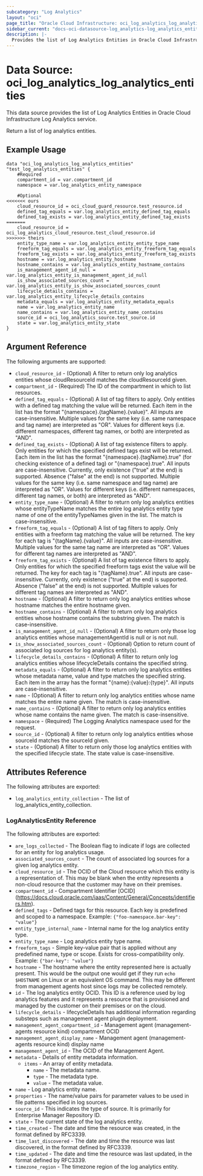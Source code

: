 ```yaml
---
subcategory: "Log Analytics"
layout: "oci"
page_title: "Oracle Cloud Infrastructure: oci_log_analytics_log_analytics_entities"
sidebar_current: "docs-oci-datasource-log_analytics-log_analytics_entities"
description: |-
  Provides the list of Log Analytics Entities in Oracle Cloud Infrastructure Log Analytics service
---
```


# Data Source: oci_log_analytics_log_analytics_entities
This data source provides the list of Log Analytics Entities in Oracle Cloud Infrastructure Log Analytics service.

Return a list of log analytics entities.

## Example Usage

```hcl
data "oci_log_analytics_log_analytics_entities" "test_log_analytics_entities" {
	#Required
	compartment_id = var.compartment_id
	namespace = var.log_analytics_entity_namespace

	#Optional
<<<<<<< ours
	cloud_resource_id = oci_cloud_guard_resource.test_resource.id
	defined_tag_equals = var.log_analytics_entity_defined_tag_equals
	defined_tag_exists = var.log_analytics_entity_defined_tag_exists
=======
	cloud_resource_id = oci_log_analytics_cloud_resource.test_cloud_resource.id
>>>>>>> theirs
	entity_type_name = var.log_analytics_entity_entity_type_name
	freeform_tag_equals = var.log_analytics_entity_freeform_tag_equals
	freeform_tag_exists = var.log_analytics_entity_freeform_tag_exists
	hostname = var.log_analytics_entity_hostname
	hostname_contains = var.log_analytics_entity_hostname_contains
	is_management_agent_id_null = var.log_analytics_entity_is_management_agent_id_null
	is_show_associated_sources_count = var.log_analytics_entity_is_show_associated_sources_count
	lifecycle_details_contains = var.log_analytics_entity_lifecycle_details_contains
	metadata_equals = var.log_analytics_entity_metadata_equals
	name = var.log_analytics_entity_name
	name_contains = var.log_analytics_entity_name_contains
	source_id = oci_log_analytics_source.test_source.id
	state = var.log_analytics_entity_state
}
```

## Argument Reference

The following arguments are supported:

* `cloud_resource_id` - (Optional) A filter to return only log analytics entities whose cloudResourceId matches the cloudResourceId given. 
* `compartment_id` - (Required) The ID of the compartment in which to list resources.
* `defined_tag_equals` - (Optional) A list of tag filters to apply.  Only entities with a defined tag matching the value will be returned. Each item in the list has the format "{namespace}.{tagName}.{value}".  All inputs are case-insensitive. Multiple values for the same key (i.e. same namespace and tag name) are interpreted as "OR". Values for different keys (i.e. different namespaces, different tag names, or both) are interpreted as "AND". 
* `defined_tag_exists` - (Optional) A list of tag existence filters to apply.  Only entities for which the specified defined tags exist will be returned. Each item in the list has the format "{namespace}.{tagName}.true" (for checking existence of a defined tag) or "{namespace}.true".  All inputs are case-insensitive. Currently, only existence ("true" at the end) is supported. Absence ("false" at the end) is not supported. Multiple values for the same key (i.e. same namespace and tag name) are interpreted as "OR". Values for different keys (i.e. different namespaces, different tag names, or both) are interpreted as "AND". 
* `entity_type_name` - (Optional) A filter to return only log analytics entities whose entityTypeName matches the entire log analytics entity type name of one of the entityTypeNames given in the list. The match is case-insensitive. 
* `freeform_tag_equals` - (Optional) A list of tag filters to apply.  Only entities with a freeform tag matching the value will be returned. The key for each tag is "{tagName}.{value}".  All inputs are case-insensitive. Multiple values for the same tag name are interpreted as "OR".  Values for different tag names are interpreted as "AND". 
* `freeform_tag_exists` - (Optional) A list of tag existence filters to apply.  Only entities for which the specified freeform tags exist the value will be returned. The key for each tag is "{tagName}.true".  All inputs are case-insensitive. Currently, only existence ("true" at the end) is supported. Absence ("false" at the end) is not supported. Multiple values for different tag names are interpreted as "AND". 
* `hostname` - (Optional) A filter to return only log analytics entities whose hostname matches the entire hostname given. 
* `hostname_contains` - (Optional) A filter to return only log analytics entities whose hostname contains the substring given. The match is case-insensitive. 
* `is_management_agent_id_null` - (Optional) A filter to return only those log analytics entities whose managementAgentId is null or is not null. 
* `is_show_associated_sources_count` - (Optional) Option to return count of associated log sources for log analytics entity(s).
* `lifecycle_details_contains` - (Optional) A filter to return only log analytics entities whose lifecycleDetails contains the specified string. 
* `metadata_equals` - (Optional) A filter to return only log analytics entities whose metadata name, value and type matches the specified string. Each item in the array has the format "{name}:{value}:{type}".  All inputs are case-insensitive. 
* `name` - (Optional) A filter to return only log analytics entities whose name matches the entire name given. The match is case-insensitive. 
* `name_contains` - (Optional) A filter to return only log analytics entities whose name contains the name given. The match is case-insensitive. 
* `namespace` - (Required) The Logging Analytics namespace used for the request. 
* `source_id` - (Optional) A filter to return only log analytics entities whose sourceId matches the sourceId given. 
* `state` - (Optional) A filter to return only those log analytics entities with the specified lifecycle state. The state value is case-insensitive. 


## Attributes Reference

The following attributes are exported:

* `log_analytics_entity_collection` - The list of log_analytics_entity_collection.

### LogAnalyticsEntity Reference

The following attributes are exported:

* `are_logs_collected` - The Boolean flag to indicate if logs are collected for an entity for log analytics usage. 
* `associated_sources_count` - The count of associated log sources for a given log analytics entity. 
* `cloud_resource_id` - The OCID of the Cloud resource which this entity is a representation of. This may be blank when the entity represents a non-cloud resource that the customer may have on their premises. 
* `compartment_id` - Compartment Identifier [OCID] (https://docs.cloud.oracle.com/iaas/Content/General/Concepts/identifiers.htm).
* `defined_tags` - Defined tags for this resource. Each key is predefined and scoped to a namespace. Example: `{"foo-namespace.bar-key": "value"}` 
* `entity_type_internal_name` - Internal name for the log analytics entity type. 
* `entity_type_name` - Log analytics entity type name. 
* `freeform_tags` - Simple key-value pair that is applied without any predefined name, type or scope. Exists for cross-compatibility only. Example: `{"bar-key": "value"}` 
* `hostname` - The hostname where the entity represented here is actually present. This would be the output one would get if they run `echo $HOSTNAME` on Linux or an equivalent OS command. This may be different from management agents host since logs may be collected remotely. 
* `id` - The log analytics entity OCID. This ID is a reference used by log analytics features and it represents a resource that is provisioned and managed by the customer on their premises or on the cloud. 
* `lifecycle_details` - lifecycleDetails has additional information regarding substeps such as management agent plugin deployment. 
* `management_agent_compartment_id` - Management agent (management-agents resource kind) compartment OCID 
* `management_agent_display_name` - Management agent (management-agents resource kind) display name 
* `management_agent_id` - The OCID of the Management Agent. 
* `metadata` - Details of entity metadata information.
	* `items` - An array of entity metadata.
		* `name` - The metadata name.
		* `type` - The metadata type.
		* `value` - The metadata value.
* `name` - Log analytics entity name. 
* `properties` - The name/value pairs for parameter values to be used in file patterns specified in log sources. 
* `source_id` - This indicates the type of source. It is primarily for Enterprise Manager Repository ID. 
* `state` - The current state of the log analytics entity. 
* `time_created` - The date and time the resource was created, in the format defined by RFC3339. 
* `time_last_discovered` - The date and time the resource was last discovered, in the format defined by RFC3339. 
* `time_updated` - The date and time the resource was last updated, in the format defined by RFC3339. 
* `timezone_region` - The timezone region of the log analytics entity. 

